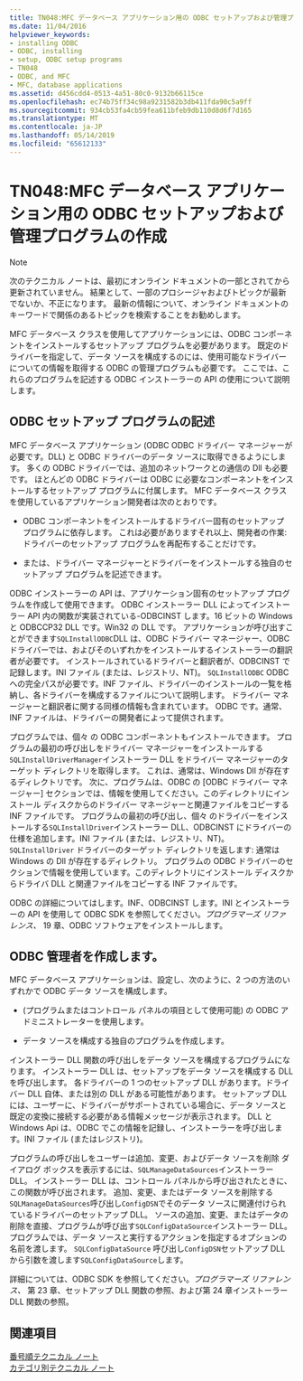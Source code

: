 ```yaml
---
title: TN048:MFC データベース アプリケーション用の ODBC セットアップおよび管理プログラムの作成
ms.date: 11/04/2016
helpviewer_keywords:
- installing ODBC
- ODBC, installing
- setup, ODBC setup programs
- TN048
- ODBC, and MFC
- MFC, database applications
ms.assetid: d456cdd4-0513-4a51-80c0-9132b66115ce
ms.openlocfilehash: ec74b75ff34c98a9231582b3db411fda90c5a9ff
ms.sourcegitcommit: 934cb53fa4cb59fea611bfeb9db110d8d6f7d165
ms.translationtype: MT
ms.contentlocale: ja-JP
ms.lasthandoff: 05/14/2019
ms.locfileid: "65612133"
---
```

# <a name="tn048-writing-odbc-setup-and-administration-programs-for-mfc-database-applications"></a>TN048:MFC データベース アプリケーション用の ODBC セットアップおよび管理プログラムの作成

> [!NOTE]
>  次のテクニカル ノートは、最初にオンライン ドキュメントの一部とされてから更新されていません。 結果として、一部のプロシージャおよびトピックが最新でないか、不正になります。 最新の情報について、オンライン ドキュメントのキーワードで関係のあるトピックを検索することをお勧めします。

MFC データベース クラスを使用してアプリケーションには、ODBC コンポーネントをインストールするセットアップ プログラムを必要があります。 既定のドライバーを指定して、データ ソースを構成するのには、使用可能なドライバーについての情報を取得する ODBC の管理プログラムも必要です。 ここでは、これらのプログラムを記述する ODBC インストーラーの API の使用について説明します。

##  <a name="_mfcnotes_writing_an_odbc_setup_program"></a> ODBC セットアップ プログラムの記述

MFC データベース アプリケーション (ODBC ODBC ドライバー マネージャーが必要です。DLL) と ODBC ドライバーのデータ ソースに取得できるようにします。 多くの ODBC ドライバーでは、追加のネットワークとの通信の Dll も必要です。 ほとんどの ODBC ドライバーは ODBC に必要なコンポーネントをインストールするセットアップ プログラムに付属します。 MFC データベース クラスを使用しているアプリケーション開発者は次のとおりです。

- ODBC コンポーネントをインストールするドライバー固有のセットアップ プログラムに依存します。 これは必要がありますそれ以上、開発者の作業: ドライバーのセットアップ プログラムを再配布することだけです。

- または、ドライバー マネージャーとドライバーをインストールする独自のセットアップ プログラムを記述できます。

ODBC インストーラーの API は、アプリケーション固有のセットアップ プログラムを作成して使用できます。 ODBC インストーラー DLL によってインストーラー API 内の関数が実装されている-ODBCINST します。16 ビットの Windows と ODBCCP32 DLL です。Win32 の DLL です。 アプリケーションが呼び出すことができます`SQLInstallODBC`DLL は、ODBC ドライバー マネージャー、ODBC ドライバーでは、およびそのいずれかをインストールするインストーラーの翻訳者が必要です。 インストールされているドライバーと翻訳者が、ODBCINST で記録します。INI ファイル (または、レジストリ、NT)。 `SQLInstallODBC` ODBC への完全パスが必要です。INF ファイル、ドライバーのインストールの一覧を格納し、各ドライバーを構成するファイルについて説明します。 ドライバー マネージャーと翻訳者に関する同様の情報も含まれています。 ODBC です。通常、INF ファイルは、ドライバーの開発者によって提供されます。

プログラムでは、個々 の ODBC コンポーネントもインストールできます。 プログラムの最初の呼び出しをドライバー マネージャーをインストールする`SQLInstallDriverManager`インストーラー DLL をドライバー マネージャーのターゲット ディレクトリを取得します。 これは、通常は、Windows Dll が存在するディレクトリです。 次に、プログラムは、ODBC の [ODBC ドライバー マネージャー] セクションでは、情報を使用してください。このディレクトリにインストール ディスクからのドライバー マネージャーと関連ファイルをコピーする INF ファイルです。 プログラムの最初の呼び出し、個々 のドライバーをインストールする`SQLInstallDriver`インストーラー DLL、ODBCINST にドライバーの仕様を追加します。INI ファイル (または、レジストリ、NT)。 `SQLInstallDriver` ドライバーのターゲット ディレクトリを返します: 通常は Windows の Dll が存在するディレクトリ。 プログラムの ODBC ドライバーのセクションで情報を使用しています。このディレクトリにインストール ディスクからドライバ DLL と関連ファイルをコピーする INF ファイルです。

ODBC の詳細についてはします。INF、ODBCINST します。INI とインストーラーの API を使用して ODBC SDK を参照してください。*プログラマーズ リファレンス、* 19 章、ODBC ソフトウェアをインストールします。

##  <a name="_mfcnotes_writing_an_odbc_administrator"></a> ODBC 管理者を作成します。

MFC データベース アプリケーションは、設定し、次のように、2 つの方法のいずれかで ODBC データ ソースを構成します。

- (プログラムまたはコントロール パネルの項目として使用可能) の ODBC アドミニストレーターを使用します。

- データ ソースを構成する独自のプログラムを作成します。

インストーラー DLL 関数の呼び出しをデータ ソースを構成するプログラムになります。 インストーラー DLL は、セットアップをデータ ソースを構成する DLL を呼び出します。 各ドライバーの 1 つのセットアップ DLL があります。ドライバー DLL 自体、または別の DLL がある可能性があります。 セットアップ DLL には、ユーザーに、ドライバーがサポートされている場合に、データ ソースと既定の変換に接続する必要がある情報メッセージが表示されます。 DLL と Windows Api は、ODBC でこの情報を記録し、インストーラーを呼び出します。INI ファイル (またはレジストリ)。

プログラムの呼び出しをユーザーは追加、変更、およびデータ ソースを削除 ダイアログ ボックスを表示するには、`SQLManageDataSources`インストーラー DLL。 インストーラー DLL は、コントロール パネルから呼び出されたときに、この関数が呼び出されます。 追加、変更、またはデータ ソースを削除する`SQLManageDataSources`呼び出し`ConfigDSN`でそのデータ ソースに関連付けられているドライバーのセットアップ DLL。 ソースの追加、変更、またはデータの削除を直接、プログラムが呼び出す`SQLConfigDataSource`インストーラー DLL。 プログラムでは、データ ソースと実行するアクションを指定するオプションの名前を渡します。 `SQLConfigDataSource` 呼び出し`ConfigDSN`セットアップ DLL から引数を渡します`SQLConfigDataSource`します。

詳細については、ODBC SDK を参照してください。*プログラマーズ リファレンス、* 第 23 章、セットアップ DLL 関数の参照、および第 24 章インストーラー DLL 関数の参照。

## <a name="see-also"></a>関連項目

[番号順テクニカル ノート](../mfc/technical-notes-by-number.md)<br/>
[カテゴリ別テクニカル ノート](../mfc/technical-notes-by-category.md)
